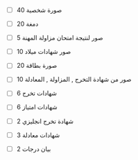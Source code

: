 - [ ] 40 صورة شخصية 
- [ ] 20 دمغة 
- [ ] 5 صور لنتيجة امتحان مزاولة المهنة 
- [ ] 10 صور شهادات ميلاد 
- [ ] 20 صورة بطاقة 
- [ ] 10 صور من شهادة التخرج , المزاولة , المعادلة 

- [ ] 6 شهادات تخرج
- [ ] 6 شهادات امتياز 
- [ ] 2 شهادة تخرج انجليزي
- [ ] 3 شهادات معادلة 
- [ ] 2 بيان درجات 
